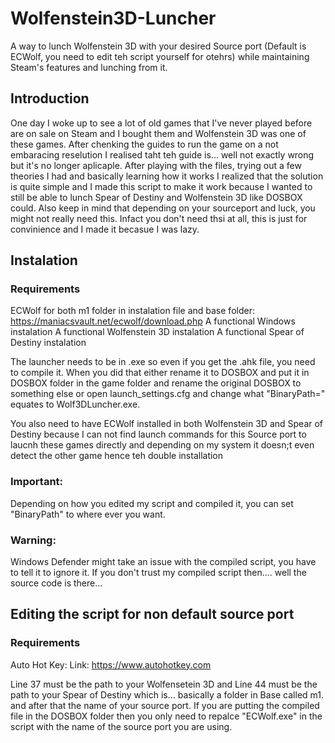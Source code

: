 # Wolfenstein3D-Luncher
A way to lunch Wolfenstein 3D with your desired Source port (Default is ECWolf, you need to edit teh script yourself for otehrs) while maintaining Steam's features and lunching from it.

## Introduction
One day I woke up to see a lot of old games that I've never played before are on sale on Steam and I bought them and Wolfenstein 3D was one of these games. After chenking the guides to run the game on a not embaracing reselution I realised taht teh guide is... well not exactly wrong but it's no longer aplicaple. After playing with the files, trying out a few theories I had and basically learning how it works I realized that the solution is quite simple and I made this script to make it work because I wanted to still be able to lunch Spear of Destiny and Wolfenstein 3D like DOSBOX could. Also keep in mind that depending on your sourceport and luck, you might not really need this. Infact you don't need thsi at all, this is just for convinience and I made it becasue I was lazy.

## Instalation
### Requirements
ECWolf for both m1 folder in instalation file and base folder: https://maniacsvault.net/ecwolf/download.php
A functional Windows instalation
A functional Wolfenstein 3D instalation
A functional Spear of Destiny instalation

The launcher needs to be in .exe so even if you get the .ahk file, you need to compile it. When you did that either rename it to DOSBOX and put it in DOSBOX folder in the game folder and rename the original DOSBOX to something else or open launch_settings.cfg and change what "BinaryPath=" equates to Wolf3DLuncher.exe.

You also need to have ECWolf installed in both Wolfenstein 3D and Spear of Destiny because I can not find launch commands for this Source port to laucnh these games directly and depending on my system it doesn;t even detect the other game hence teh double installation

### Important:
Depending on how you edited my script and compiled it, you can set "BinaryPath" to where ever you want.

### Warning:
Windows Defender might take an issue with the compiled script, you have to tell it to ignore it. If you don't trust my compiled script then.... well the source code is there...

## Editing the script for non default source port

### Requirements
Auto Hot Key: Link: https://www.autohotkey.com

Line 37 must be the path to your Wolfensetein 3D and Line 44 must be the path to your Spear of Destiny which is... basically a folder in Base called m1. and after that the name of your source port. If you are putting the compiled file in the DOSBOX folder then you only need to repalce "ECWolf.exe" in the script with the name of the source port you are using.
